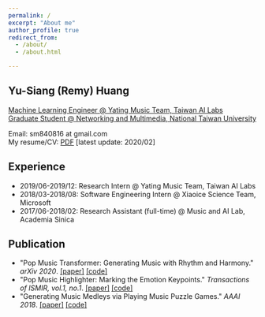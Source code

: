 ```yaml
---
permalink: /
excerpt: "About me"
author_profile: true
redirect_from: 
  - /about/
  - /about.html

---
```


## Yu-Siang (Remy) Huang
[Machine Learning Engineer @ Yating Music Team, Taiwan AI Labs](https://ailabs.tw/) <br />
[Graduate Student @ Networking and Multimedia, National Taiwan University](https://www.inm.ntu.edu.tw/main.php) <br />

Email: sm840816 at gmail.com <br />
My resume/CV: [PDF](https://remyhuang.github.io/files/huang_cv.pdf) \[latest update: 2020/02\] <br />

## Experience
- 2019/06-2019/12: Research Intern @ Yating Music Team, Taiwan AI Labs
- 2018/03-2018/08: Software Engineering Intern @ Xiaoice Science Team, Microsoft
- 2017/06-2018/02: Research Assistant (full-time) @ Music and AI Lab, Academia Sinica 

## Publication
- "Pop Music Transformer: Generating Music with Rhythm and Harmony." *arXiv 2020*. [\[paper\]](https://arxiv.org/abs/2002.00212) [\[code\]](https://github.com/YatingMusic/remi)
- "Pop Music Highlighter: Marking the Emotion Keypoints." *Transactions of ISMIR, vol.1, no.1*. [\[paper\]](https://transactions.ismir.net/articles/10.5334/tismir.14/) [\[code\]](https://github.com/remyhuang/pop-music-highlighter)
- "Generating Music Medleys via Playing Music Puzzle Games." *AAAI 2018*. [\[paper\]](https://aaai.org/ocs/index.php/AAAI/AAAI18/paper/view/16174) [\[code\]](https://github.com/remyhuang/music-puzzle-games)
